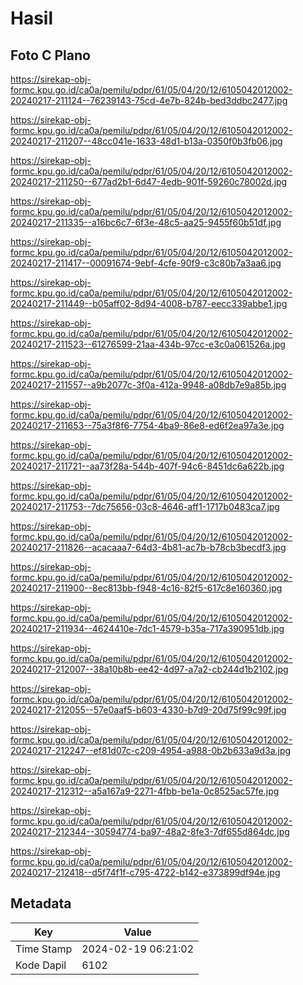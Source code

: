 # Hasil

## Foto C Plano

https://sirekap-obj-formc.kpu.go.id/ca0a/pemilu/pdpr/61/05/04/20/12/6105042012002-20240217-211124--76239143-75cd-4e7b-824b-bed3ddbc2477.jpg

https://sirekap-obj-formc.kpu.go.id/ca0a/pemilu/pdpr/61/05/04/20/12/6105042012002-20240217-211207--48cc041e-1633-48d1-b13a-0350f0b3fb06.jpg

https://sirekap-obj-formc.kpu.go.id/ca0a/pemilu/pdpr/61/05/04/20/12/6105042012002-20240217-211250--677ad2b1-6d47-4edb-901f-59260c78002d.jpg

https://sirekap-obj-formc.kpu.go.id/ca0a/pemilu/pdpr/61/05/04/20/12/6105042012002-20240217-211335--a16bc6c7-6f3e-48c5-aa25-9455f60b51df.jpg

https://sirekap-obj-formc.kpu.go.id/ca0a/pemilu/pdpr/61/05/04/20/12/6105042012002-20240217-211417--00091674-9ebf-4cfe-90f9-c3c80b7a3aa6.jpg

https://sirekap-obj-formc.kpu.go.id/ca0a/pemilu/pdpr/61/05/04/20/12/6105042012002-20240217-211449--b05aff02-8d94-4008-b787-eecc339abbe1.jpg

https://sirekap-obj-formc.kpu.go.id/ca0a/pemilu/pdpr/61/05/04/20/12/6105042012002-20240217-211523--61276599-21aa-434b-97cc-e3c0a061526a.jpg

https://sirekap-obj-formc.kpu.go.id/ca0a/pemilu/pdpr/61/05/04/20/12/6105042012002-20240217-211557--a9b2077c-3f0a-412a-9948-a08db7e9a85b.jpg

https://sirekap-obj-formc.kpu.go.id/ca0a/pemilu/pdpr/61/05/04/20/12/6105042012002-20240217-211653--75a3f8f6-7754-4ba9-86e8-ed6f2ea97a3e.jpg

https://sirekap-obj-formc.kpu.go.id/ca0a/pemilu/pdpr/61/05/04/20/12/6105042012002-20240217-211721--aa73f28a-544b-407f-94c6-8451dc6a622b.jpg

https://sirekap-obj-formc.kpu.go.id/ca0a/pemilu/pdpr/61/05/04/20/12/6105042012002-20240217-211753--7dc75656-03c8-4646-aff1-1717b0483ca7.jpg

https://sirekap-obj-formc.kpu.go.id/ca0a/pemilu/pdpr/61/05/04/20/12/6105042012002-20240217-211826--acacaaa7-64d3-4b81-ac7b-b78cb3becdf3.jpg

https://sirekap-obj-formc.kpu.go.id/ca0a/pemilu/pdpr/61/05/04/20/12/6105042012002-20240217-211900--8ec813bb-f948-4c16-82f5-617c8e160360.jpg

https://sirekap-obj-formc.kpu.go.id/ca0a/pemilu/pdpr/61/05/04/20/12/6105042012002-20240217-211934--4624410e-7dc1-4579-b35a-717a390951db.jpg

https://sirekap-obj-formc.kpu.go.id/ca0a/pemilu/pdpr/61/05/04/20/12/6105042012002-20240217-212007--38a10b8b-ee42-4d97-a7a2-cb244d1b2102.jpg

https://sirekap-obj-formc.kpu.go.id/ca0a/pemilu/pdpr/61/05/04/20/12/6105042012002-20240217-212055--57e0aaf5-b603-4330-b7d9-20d75f99c99f.jpg

https://sirekap-obj-formc.kpu.go.id/ca0a/pemilu/pdpr/61/05/04/20/12/6105042012002-20240217-212247--ef81d07c-c209-4954-a988-0b2b633a9d3a.jpg

https://sirekap-obj-formc.kpu.go.id/ca0a/pemilu/pdpr/61/05/04/20/12/6105042012002-20240217-212312--a5a167a9-2271-4fbb-be1a-0c8525ac57fe.jpg

https://sirekap-obj-formc.kpu.go.id/ca0a/pemilu/pdpr/61/05/04/20/12/6105042012002-20240217-212344--30594774-ba97-48a2-8fe3-7df655d864dc.jpg

https://sirekap-obj-formc.kpu.go.id/ca0a/pemilu/pdpr/61/05/04/20/12/6105042012002-20240217-212418--d5f74f1f-c795-4722-b142-e373899df94e.jpg


## Metadata

| Key        | Value               |
| ---------- | ------------------- |
| Time Stamp | 2024-02-19 06:21:02 |
| Kode Dapil | 6102                |



